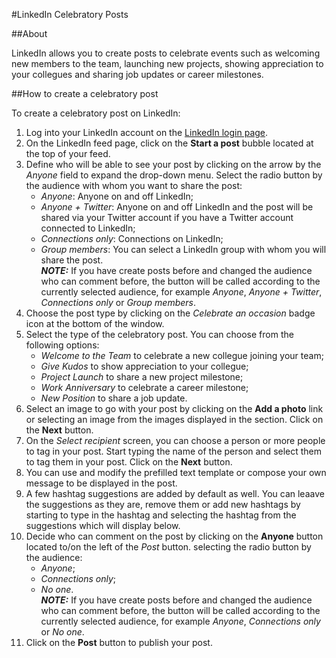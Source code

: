 #LinkedIn Celebratory Posts

##About

LinkedIn allows you to create posts to celebrate events such as welcoming new members to the team, launching new projects, showing appreciation to your collegues and sharing job updates or career milestones.

##How to create a celebratory post

To create a celebratory post on LinkedIn:
1. Log into your LinkedIn account on the [LinkedIn login page](https://www.linkedin.com/login).
2. On the LinkedIn feed page, click on the **Start a post** bubble located at the top of your feed.
3. Define who will be able to see your post by clicking on the arrow by the *Anyone* field to expand the drop-down menu. Select the radio button by the audience with whom you want to share the post:
    - *Anyone*: Anyone on and off LinkedIn;
    - *Anyone + Twitter*: Anyone on and off LinkedIn and the post will be shared via your Twitter account if you have a Twitter account connected to LinkedIn;
    - *Connections only*: Connections on LinkedIn;
    - *Group members*: You can select a LinkedIn group with whom you will share the post.\
**_NOTE:_** If you have create posts before and changed the audience who can comment before, the button will be called according to the currently selected audience, for example *Anyone*, *Anyone + Twitter*, *Connections only* or *Group members*.
4. Choose the post type by clicking on the *Celebrate an occasion* badge icon at the bottom of the window.
5. Select the type of the celebratory post. You can choose from the following options:
    - *Welcome to the Team* to celebrate a new collegue joining your team;
    - *Give Kudos* to show appreciation to your collegue;
    - *Project Launch* to share a new project milestone;
    - *Work Anniversary* to celebrate a career milestone;
    - *New Position* to share a job update.
6. Select an image to go with your post by clicking on the **Add a photo** link or selecting an image from the images displayed in the section. Click on the **Next** button.
7. On the *Select recipient* screen, you can choose a person or more people to tag in your post. Start typing the name of the person and select them to tag them in your post. Click on the **Next** button.
8. You can use and modify the prefilled text template or compose your own message to be displayed in the post.
9. A few hashtag suggestions are added by default as well. You can leaave the suggestions as they are, remove them or add new hashtags by starting to type in the hashtag and selecting the hashtag from the suggestions which will display below.
10. Decide who can comment on the post by clicking on the **Anyone** button located to/on the left of the *Post* button. selecting the radio button by the audience:
    - *Anyone*;
    - *Connections only*;
    - *No one*.\
**_NOTE:_** If you have create posts before and changed the audience who can comment before, the button will be called according to the currently selected audience, for example *Anyone*, *Connections only* or *No one*.
11. Click on the **Post** button to publish your post.
